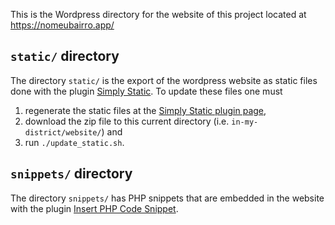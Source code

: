 This is the Wordpress directory for the website of this project located at https://nomeubairro.app/

## `static/` directory

The directory `static/` is the export of the wordpress website as static files done with the plugin [Simply Static](https://wordpress.org/plugins/simply-static/).
To update these files one must

 1. regenerate the static files at the [Simply Static plugin page](https://nomeubairro.app/wp-admin/admin.php?page=simply-static),
 2. download the zip file to this current directory (i.e. `in-my-district/website/`) and 
 3. run `./update_static.sh`.

## `snippets/` directory

The directory `snippets/` has PHP snippets that are embedded in the website with the plugin [Insert PHP Code Snippet](https://wordpress.org/plugins/insert-php-code-snippet/).
